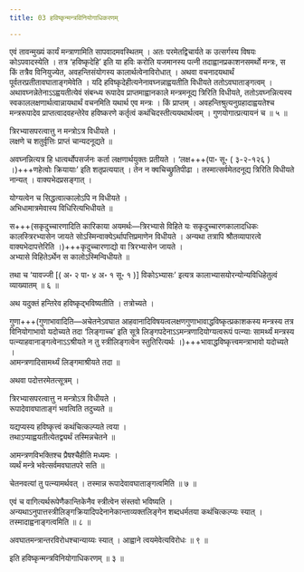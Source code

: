 ```yaml
---
title: 03 हविष्कृन्मन्त्रविनियोगाधिकरणम्

---
```


एवं तावन्मुख्यं कार्यं मन्त्राणामिति सापवादमवस्थितम् । अतः परमेतद्विचार्यते क उत्सर्गस्य विषयः कोऽपवादस्येति । तत्र ‘हविष्कृदेहि’ इति या हविः करोति यजमानस्य पत्नी तदाह्वानप्रकाशनसमर्थो मन्त्रः, स किं तत्रैव विनियुज्येत, अवहन्तिसंयोगस्य कालार्थत्वेनाविरोधात् । अथवा वचनादयथार्थं पूर्वतरप्रतीतावघाताङ्गमेवेति । यदि हविष्कृदेहीत्यनेनावघ्नन्नाह्वयतीति विधीयते ततोऽवघाताङ्गत्वम् । अथावघ्नन्नेतेनाऽऽह्वयतीत्येवं संबन्ध्य रूपादेव प्राप्तमाह्वानकाले मन्त्रमनूद्य त्रिरिति विधीयते, ततोऽवघ्नन्नित्यस्य स्वकाललक्षणार्थत्वान्नायथार्थं वचनमिति यथार्थ एव मन्त्रः । किं प्राप्तम् । अवहन्तिश्रुत्यनुग्रहादाह्वयतेश्च मन्त्ररूपादेव प्राप्तत्वादवहन्तेरेव हविष्करणे कर्तृत्वं कथंचिदस्तीत्ययथार्थत्वम् । गुणयोगात्प्रत्यायनं च ॥ ५ ॥

त्रिरभ्यासपरत्वात्तु न मन्त्रोऽत्र विधीयते ।  
लक्षणे च शतुर्वृत्तिः प्राप्तं चान्यदनूद्यते ॥  


अवघ्नन्नित्यत्र हि धात्वर्थोपसर्जनः कर्ता लक्षणार्थयुक्तः प्रतीयते । ‘लक्ष+++(पा॰ सू॰ ( ३-२-१२६ ) ।)+++णहेत्वोः क्रियायाः’ इति शतृप्रत्ययात् । तेन न क्वचिच्छ्रुतिपीढा । तस्मात्सर्वमेतदनूद्य त्रिरिति विधीयते नान्यत् । वाक्यभेदप्रसङ्गात् ।

योग्यत्वेन च सिद्धत्वात्कालोऽपि न विधीयते ।  
अभिधामात्रमेवास्य विधिरित्यभिधीयते ॥  


स+++(सकृदुच्चारणादिति कारिकाया अयमर्थः—त्रिरभ्यासे विहिते यः सकृदुच्चारणकालादधिकः कालस्त्रिरभ्यासेन जायते सोऽस्मिन्वाक्येऽर्थापत्तिप्रमाणेन विधीयते । अन्यथा तत्रापि श्रौतव्यापारत्वे वाक्यभेदापत्तेरिति ।)+++कृदुच्चारणाद्यो वा त्रिरभ्यासेन जायते ।  
अभ्यासे विहितेऽर्थेन स कालोऽस्मिन्विधीयते ॥  


तथा च ‘यावज्जी \[( अ॰ २ पा॰ ४ अ॰ १ सू॰ १ )\] विकोऽभ्यासः’ इत्यत्र कालाभ्यासयोरन्योन्यविधिहेतुत्वं व्याख्यातम् ॥ ६ ॥

अथ यदुक्तं हन्तिरेव हविष्कृद्भविष्यतीति । तत्रोच्यते ।

गुणा+++(गुणाभावादिति—अचेतनेऽवघात आहवानादिविषयत्वलक्षणगुणाभावाद्धविष्कृत्प्रकाशकस्य मन्त्रस्य तत्र विनियोगाभावो यदोच्यते तदा ‘लिङ्गाच्च’ इति सूत्रे लिङ्गपदेनाऽऽमन्त्रणादियोग्यत्वरूपं पत्न्याः सामर्थ्यं मन्त्रस्य पत्न्याहवानाङ्गत्वेनाऽऽश्रीयते न तु स्त्रीलिङ्गत्वेन स्तुतिरित्यर्थः ।)+++भावाद्धविष्कृत्त्वमन्त्राभावो यदोच्यते ।  
आमन्त्रणादिसामर्थ्यं लिङ्गमाश्रीयते तदा ॥  


अथवा पदोत्तरमेतत्सूत्रम् ।

त्रिरभ्यासपरत्वात्तु न मन्त्रोऽत्र विधीयते ।  
रूपादेवावघाताङ्गं भवत्विति तदुच्यते ॥  


यद्यप्यस्य हविष्कृत्त्वं कथंचित्कल्प्यते त्वया ।  
तथाऽप्याह्वयतीत्येतद्व्यर्थं तस्मिन्नचेतने ॥  


आमन्त्रणविभक्तिश्च प्रैषश्चैहीति मध्यमः ।  
व्यर्थं मन्त्रे भवेत्सर्वमवघातपरे सति ॥  


चेतनवत्यां तु पत्न्यामर्थवत् । तस्मान्न रूपादेवावघाताङ्गत्वमिति ॥ ७ ॥

एवं च वागित्यर्थरूपेणैकान्तिकेनैव स्त्रीत्वेन संस्तवो भविष्यति । अन्यथाऽनुपात्तस्त्रीलिङ्गक्रियादिपदेनानेकान्ताव्यक्तलिङ्गेन शब्दधर्मतया कथंचित्कल्प्यः स्यात् । तस्मादाह्वनाङ्गत्वमिति ॥ ८ ॥

अवघातमन्त्रान्तरविरोधश्चान्याय्यः स्यात् । आह्वाने त्वयमेवेत्यविरोधः ॥ ९ ॥

इति हविष्कृन्मन्त्रविनियोगाधिकरणम् ॥ ३ ॥
